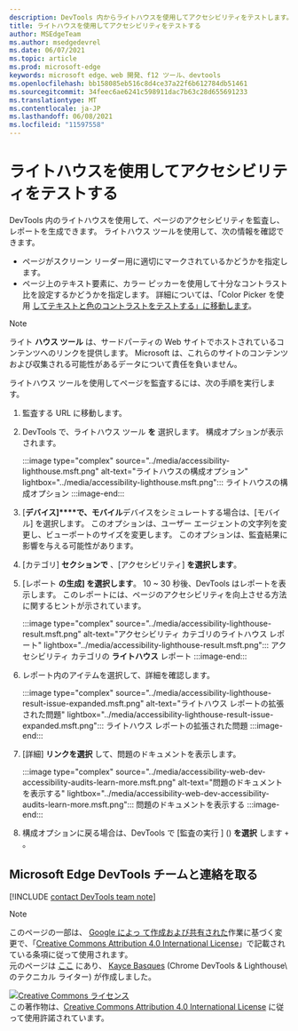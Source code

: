 ```yaml
---
description: DevTools 内からライトハウスを使用してアクセシビリティをテストします。
title: ライトハウスを使用してアクセシビリティをテストする
author: MSEdgeTeam
ms.author: msedgedevrel
ms.date: 06/07/2021
ms.topic: article
ms.prod: microsoft-edge
keywords: microsoft edge、web 開発、f12 ツール、devtools
ms.openlocfilehash: bb158085eb516c8d4ce37a22f6b612784db51461
ms.sourcegitcommit: 34feec6ae6241c598911dac7b63c28d655691233
ms.translationtype: MT
ms.contentlocale: ja-JP
ms.lasthandoff: 06/08/2021
ms.locfileid: "11597558"
---
```

<!-- this article was created on 05/11/2021 by moving a section out from the "Accessibility reference" article (reference.md) -->
<!-- Copyright Kayce Basques 

   Licensed under the Apache License, Version 2.0 (the "License");
   you may not use this file except in compliance with the License.
   You may obtain a copy of the License at

       https://www.apache.org/licenses/LICENSE-2.0

   Unless required by applicable law or agreed to in writing, software
   distributed under the License is distributed on an "AS IS" BASIS,
   WITHOUT WARRANTIES OR CONDITIONS OF ANY KIND, either express or implied.
   See the License for the specific language governing permissions and
   limitations under the License.  -->  

# <a name="test-accessibility-using-lighthouse"></a>ライトハウスを使用してアクセシビリティをテストする

DevTools 内のライトハウスを使用して、ページのアクセシビリティを監査し、レポートを生成できます。 ライトハウス ツールを使用して、次の情報を確認できます。

*   ページがスクリーン リーダー用に適切にマークされているかどうかを指定します。  
*   ページ上のテキスト要素に、カラー ピッカーを使用して十分なコントラスト比を設定するかどうかを指定します。 詳細については、「Color Picker を使用 [してテキストと色のコントラストをテストする」に移動します](color-picker.md)。   

> [!NOTE]
> ライト **ハウス ツール** は、サードパーティの Web サイトでホストされているコンテンツへのリンクを提供します。  Microsoft は、これらのサイトのコンテンツおよび収集される可能性があるデータについて責任を負いません。  

ライトハウス ツールを使用してページを監査するには、次の手順を実行します。

1.  監査する URL に移動します。
1.  DevTools で、ライトハウス ツール **を** 選択します。  構成オプションが表示されます。
    
    :::image type="complex" source="../media/accessibility-lighthouse.msft.png" alt-text="ライトハウスの構成オプション" lightbox="../media/accessibility-lighthouse.msft.png":::
       ライトハウスの構成オプション
    :::image-end:::  
    
1.  [**デバイス]****で、モバイル**デバイスをシミュレートする場合は、[モバイル] を選択します。  このオプションは、ユーザー エージェントの文字列を変更し、ビューポートのサイズを変更します。  このオプションは、監査結果に影響を与える可能性があります。
1.  [カテゴリ] **セクションで** 、[アクセシビリティ] **を選択します**。
1.  [レポート **の生成] を選択します**。 10 ~ 30 秒後、DevTools はレポートを表示します。  このレポートには、ページのアクセシビリティを向上させる方法に関するヒントが示されています。  
    
    :::image type="complex" source="../media/accessibility-lighthouse-result.msft.png" alt-text="アクセシビリティ カテゴリのライトハウス レポート" lightbox="../media/accessibility-lighthouse-result.msft.png":::
       アクセシビリティ カテゴリの **ライトハウス** レポート
    :::image-end:::  
    
1.  レポート内のアイテムを選択して、詳細を確認します。  
    
    :::image type="complex" source="../media/accessibility-lighthouse-result-issue-expanded.msft.png" alt-text="ライトハウス レポートの拡張された問題" lightbox="../media/accessibility-lighthouse-result-issue-expanded.msft.png":::
       ライトハウス レポートの拡張された問題
    :::image-end:::  
    
1.  [詳細] **リンクを選択** して、問題のドキュメントを表示します。
    
    :::image type="complex" source="../media/accessibility-web-dev-accessibility-audits-learn-more.msft.png" alt-text="問題のドキュメントを表示する" lightbox="../media/accessibility-web-dev-accessibility-audits-learn-more.msft.png":::
       問題のドキュメントを表示する
    :::image-end:::  

1.  構成オプションに戻る場合は、DevTools で [監査の実行 ] () **を選択** します `+` 。    


## <a name="getting-in-touch-with-the-microsoft-edge-devtools-team"></a>Microsoft Edge DevTools チームと連絡を取る  

[!INCLUDE [contact DevTools team note](../includes/contact-devtools-team-note.md)]  


> [!NOTE]
> このページの一部は、 [Google によっ て作成および共有された][GoogleSitePolicies]作業に基づく変更で、「[Creative Commons Attribution 4.0 International License][CCA4IL]」で記載されている条項に従って使用されます。  
> 元のページは [ここ](https://developers.google.com/web/tools/chrome-devtools/accessibility/reference) にあり、 [Kayce Basques][KayceBasques] \(Chrome DevTools \& Lighthouse\ のテクニカル ライター) が作成しました。  

[![Creative Commons ライセンス][CCby4Image]][CCA4IL]  
この著作物は、[Creative Commons Attribution 4.0 International License][CCA4IL] に従って使用許諾されています。  


<!-- links -->  
[ChromeWebStoreAxe]: https://chrome.google.com/webstore/detail/axe/lhdoppojpmngadmnindnejefpokejbdd?hl=en-US "axe - Web アクセシビリティ テスト - Chrome ウェブストア"  
[CCA4IL]: https://creativecommons.org/licenses/by/4.0  
[CCby4Image]: https://i.creativecommons.org/l/by/4.0/88x31.png  
[GoogleSitePolicies]: https://developers.google.com/terms/site-policies  
[KayceBasques]: https://developers.google.com/web/resources/contributors/kaycebasques  
